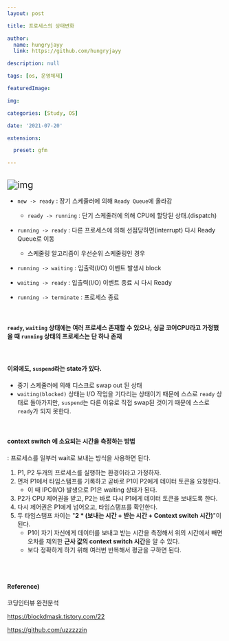 ```yaml
---
layout: post

title: 프로세스의 상태변화

author: 
  name: hungryjayy
  link: https://github.com/hungryjayy

description: null

tags: [os, 운영체제]

featuredImage: 

img: 

categories: [Study, OS]

date: '2021-07-20'

extensions:

  preset: gfm

---
```


<br>

<img src="https://hungryjayy.github.io/assets/img/OS/scheduling.jpeg" alt="img" style="zoom:150%;" /> 

<br>

* `new -> ready` : 장기 스케줄러에 의해 `Ready Queue`에 올라감
  * `ready -> running` : 단기 스케줄러에 의해 CPU에 할당된 상태.(dispatch)

* `running -> ready` : 다른 프로세스에 의해 선점당하면(interrupt) 다시 Ready Queue로 이동
  * 스케줄링 알고리즘이 우선순위 스케줄링인 경우
* `running -> waiting` : 입출력(I/O) 이벤트 발생시 block
* `waiting -> ready` : 입출력(I/O) 이벤트 종료 시 다시 Ready
* `running -> terminate` : 프로세스 종료

<br>

#### `ready`, `waiting` 상태에는 여러 프로세스 존재할 수 있으나, 싱글 코어CPU라고 가정했을 때 `running` 상태의 프로세스는 단 하나 존재

<br>

#### 이외에도, `suspend`라는 state가 있다.

* 중기 스케줄러에 의해 디스크로 swap out 된 상태
* `waiting(blocked)` 상태는 I/O 작업을 기다리는 상태이기 때문에 스스로 `ready` 상태로 돌아가지만, `suspend`는 다른 이유로 직접 swap된 것이기 때문에 스스로 `ready`가 되지 못한다.

<br>

#### context switch 에 소요되는 시간을 측정하는 방법

: 프로세스를 일부러 wait로 보내는 방식을 사용하면 된다.

1. P1, P2 두개의 프로세스를 실행하는 환경이라고 가정하자.
2. 먼저 P1에서 타임스탬프를 기록하고 곧바로 P1이 P2에게 데이터 토큰을 요청한다.
   * 이 때 IPC(I/O) 발생으로 P1은 waiting 상태가 된다.
3. P2가 CPU 제어권을 받고, P2는 바로 다시 P1에게 데이터 토큰을 보내도록 한다.
4. 다시 제어권은 P1에게 넘어오고, 타임스탬프를 확인한다.
5. 두 타임스탬프 차이는 "**2 * (보내는 시간 + 받는 시간 + Context switch 시간)**"이 된다.
   * P1이 자기 자신에게 데이터를 보내고 받는 시간을 측정해서 위의 시간에서 빼면 오차를 제외한 **근사 값의 context switch 시간**을 알 수 있다.
   * 보다 정확하게 하기 위해 여러번 반복해서 평균을 구하면 된다.

<br><br>

#### Reference)

코딩인터뷰 완전분석

https://blockdmask.tistory.com/22

https://github.com/uzzzzzin